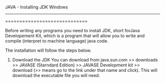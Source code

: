 JAVA - Installing JDK Windows
*****************************
=============================

Before writing any programs you need to install JDK, short forJava Developement Kit, which is a program that will allow you to write and compile (interpret to machine language) java code.

The installation will follow the steps below.

1. Download the JDK
   You can download from java.sun.com >> downloads >> JAVASE     (Starndard Edition) >> JAVASE Development kit >> download (>> means    go to the link under that name and click). This will download the    executable file you will need.



